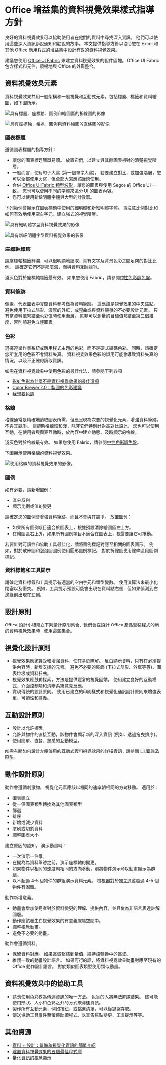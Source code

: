
# Office 增益集的資料視覺效果樣式指導方針

良好的資料視覺效果可以協助使用者在他們的資料中尋找深入資訊。 他們可以使用這些深入資訊訴說通知和勸說的故事。 本文提供指導方針以協助您在 Excel 和其他 Office 應用程式的增益集中設計有效的資料視覺效果。

建議您使用 [Office UI Fabric](http://dev.office.com/fabric) 來建立資料視覺效果的組件區塊。 Office UI Fabric 包含樣式和元件，順暢地與 Office 的外觀整合。 

<!--The following figure shows a data visualization in an add-in that uses Fabric.

![Image of a data visualization with Fabric elements applied**](../../images/fabric-data-visualization.png) 

-->

## 資料視覺效果元素

資料視覺效果共用一般架構和一般視覺和互動式元素，包括標題、標籤和資料繪圖，如下圖所示。

![具有標題、座標軸、圖例和繪圖區的折線圖的影像](../../images/data_visualization_line_chart.png)
![具有座標軸、格線、圖例與資料繪圖的直條圖的影像](../../images/data_visualization_column_chart.png)

### 圖表標題

遵循圖表標題的指導方針：

- 讓您的圖表標題簡單易讀。 放置它們，以建立與其餘圖表相對的清楚視覺階層。
- 一般而言，使用句子大寫 (第一個單字大寫)。 若要建立對比，或加強階層，您可以全部使用大寫，但全部大寫應該謹慎使用。
- 合併 [Office UI Fabric 類型坡形](http://dev.office.com/fabric/styles#typography)，讓您的圖表與使用 Segoe 的 Office UI 一致。 您也可以使用不同的字體來區分 UI 的圖表內容。
- 您可以使用新細明體字體與大型的計數器。

下列範例會顯示在圖表標題中使用的細明體和新細明體字體。 請注意比例對比和如何有效地使用空白字元，建立強式的視覺階層。

![具有細明體字型資料視覺效果的影像](../../images/data_visualization_serif.png)
![具有新細明體字型資料視覺效果的影像](../../images/data_visualization_san_serif.png)

### 座標軸標籤

請座標軸標籤夠濃，可以很明顯地讀取，具有文字及背景色彩之間足夠的對比比例。 請確定它們不是那麼濃，而與資料筆跡競爭。

淺灰色對於座標軸標籤最有效。 如果您使用 Fabric，請參閱[中性色彩調色盤](http://dev.office.com/fabric/styles#colors)。

### 資料筆跡

像素，代表圖表中實際資料參考做為資料筆跡。 這應該是視覺效果的中央焦點。 避免使用下拉式陰影、濃厚的外框，或歪曲或與資料競爭的不必要設計元素。 只有當資料值繫結至色彩值時使用漸層。 除非可以測量的目標值繫結至第三個維度，否則請避免立體圖表。

### 色彩

選擇遵循作業系統或應用程式主題的色彩，而不是硬式編碼色彩。 同時，請確定您所套用的色彩不會資料失真。 資料視覺效果色彩的誤用可能會導致資料失真的情況，以及不正確的讀取資訊。

如需在資料視覺效果中使用色彩的最佳作法，請參閱下列各項︰


- [彩虹色彩為什麼不是資料視覺效果的最佳選項](http://www.poynter.org/2013/why-rainbow-colors-arent-always-the-best-options-for-data-visualizations/224413/)
- [Color Brewer 2.0：製圖的色彩建議](http://colorbrewer2.org/)
- [我想要色調](http://tools.medialab.sciences-po.fr/iwanthue/)

### 格線

格線通常是精確地讀取圖表所需，但應呈現為次要的視覺化元素，增強資料筆跡，不與其競爭。 讓靜態格線細和淺，除非它們特別針對高對比設計。 您也可以使用互動，在使用者與圖表互動時，於內容中建立動態、及時顯示的格線。

淺灰色對於格線最有效。 如果您使用 Fabric，請參閱[中性色彩調色盤](http://dev.office.com/fabric/styles#color)。

下圖顯示使用格線的資料視覺效果。

![使用格線的資料視覺效果的影像。](../../images/data_visualization_gridlines.png)

### 圖例

如有必要，請新增圖例︰

- 區分系列
- 顯示比例或值的變更

請確定您的圖例會增強資料筆跡，而且不會與其競爭。 放置圖例：


- 如果所有圖例項目適合於圖表上，根據預設清除繪圖區左上方。
- 在繪圖區右上方，如果所有圖例項目不適合在圖表上，視需要讓它可捲動。

若要針對可讀性和協助工具最佳化，請將圖例標記對應至相關的圖表圖形。 例如，對於散佈圖和泡泡圖圖例使用圓形圖例標記。 對於折線圖使用線條區段圖例標記。

### 資料標籤和工具提示

請確定資料標籤和工具提示有適當的空白字元和類型變數。 使用演算法來最小化閉塞以及衝突。 例如，工具提示預設可能會出現在資料點右側，但如果偵測到右邊緣則出現在左側。

## 設計原則

Office 設計小組建立下列設計原則集合，我們會在設計 Office 產品套裝程式的新的資料視覺效果時，使用這些集合。

## 視覺化設計原則


- 視覺效果應該接受和增強資料，使其易於瞭解。 反白顯示資料，只有在必須提供內容時，新增支援的元素。 避免不必要的裝飾 (下拉式陰影、外框等等)、圖表垃圾或資料扭曲。
- 視覺效果應鼓勵探索，方法是提供豐富的視覺回饋。 使用建立良好的互動模式、介面控制項和清晰系統意見反應。
- 實現傳統的設計原則。 使用已建立的印刷樣式和視覺化通訊設計原則來增強表單、可讀性和意義。

## 互動設計原則

- 設計以允許探索。
- 允許與物件的直接互動，該物件會顯示新的深入資訊 (例如，透過拖曳排序)。
- 使用簡單、直接、熟悉的互動模型。

如需有關如何設計方便使用的互動式資料視覺效果的詳細資訊，請參閱 [UI 要件及陷阱](http://uitraps.com/)。

## 動作設計原則

動作會遵循刺激物。 視覺化元素應該以相同的速率朝相同的方向移動。 適用於：


- 圖表建立
- 從一個圖表類型轉換為其他圖表類型
- 篩選
- 排序
- 新增或減少資料
- 塗刷或切割資料
- 調整圖表大小

建立原因的認知。 演示動畫時︰


- 一次演示一件事。 
- 在變為為資料筆跡之前，演示座標軸的變更。
- 如果物件以相同的速度朝相同的方向移動，則將物件演示和以動畫顯示為群組。
- 以不超過 4-5 個物件的群組演示資料元素。 檢視器對於獨立追蹤超過 4-5 個物件有困難。

動作新增意義。


- 動畫會增加使用者對於資料變更的理解、提供內容，並且做為非語言表達註解圖層。
- 動作應該發生在視覺效果的有意義座標空間中。
- 調整視覺動畫。 
- 避免不必要的動畫。

動作會遵循資料。

- 保留資料對應。 如果區域繫結到量值，維持該轉換中的區域。
- 維護一致的動畫設計語言。 如果可行的話，將資料視覺效果動畫對應至現有的 Office 動作設計語言。 對於類似圖表類型使用類似動畫。

## 資料視覺效果中的協助工具

- 請勿使用色彩做為傳達資訊的唯一方法。 色盲的人將無法解譯結果。 儘可能使用形狀、大小和色彩之外的方式來傳達資訊。
- 製作所有互動元素，例如按鈕，或挑選清單，可以從鍵盤存取。
- 傳送協助工具事件至螢幕助讀程式，以宣告焦點變更、工具提示等等。

## 其他資源 

- [資料 + 設計：準備和視覺化資訊的簡單介紹](https://infoactive.co/data-design)
- [建置資料視覺效果的五個最佳程式庫](http://www.fastcompany.com/3029760/the-five-best-libraries-for-building-data-vizualizations)
- [量化資訊的視覺顯示](https://www.edwardtufte.com/tufte/books_vdqi)
